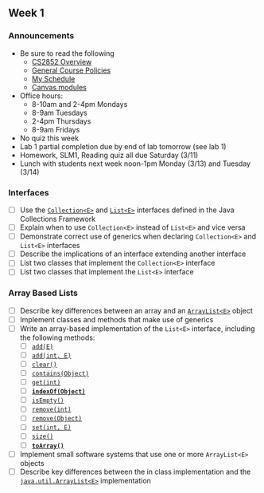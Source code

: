 ## Week 1

### Announcements
* Be sure to read the following
  - [CS2852 Overview](https://csse.msoe.us/cs2852/)
  - [General Course Policies](https://csse.msoe.us/taylor/policy/)
  - [My Schedule](https://csse.msoe.us/taylor/schedule/)
  - [Canvas modules](https://msoe.instructure.com/courses/12981/modules)
* Office hours:
  - 8-10am and 2-4pm Mondays
  - 8-9am Tuesdays
  - 2-4pm Thursdays
  - 8-9am Fridays
* No quiz this week
* Lab 1 partial completion due by end of lab tomorrow (see lab 1)
* Homework, SLM1, Reading quiz all due Saturday (3/11)
* Lunch with students next week noon-1pm Monday (3/13) and Tuesday (3/14)

### Interfaces

* [ ] Use the [`Collection<E>`](http://javadoc.taylorial.com/java.base/util/Collection.html) and [`List<E>`](http://javadoc.taylorial.com/java.base/util/List.html) interfaces defined in the Java Collections Framework
* [ ] Explain when to use `Collection<E>` instead of `List<E>` and vice versa
* [ ] Demonstrate correct use of generics when declaring `Collection<E>` and `List<E>` interfaces
* [ ] Describe the implications of an interface extending another interface
* [ ] List two classes that implement the `Collection<E>` interface
* [ ] List two classes that implement the `List<E>` interface

### Array Based Lists

* [ ] Describe key differences between an array and an [`ArrayList<E>`](http://javadoc.taylorial.com/java.base/util/ArrayList.html) object
* [ ] Implement classes and methods that make use of generics
* [ ] Write an array-based implementation of the `List<E>` interface, including the following methods:
    * [ ] [`add(E)`](http://javadoc.taylorial.com/java.base/util/List.html#add%28E%29)
    * [ ] [`add(int, E)`](http://javadoc.taylorial.com/java.base/util/List.html#add%28int,E%29)
    * [ ] [`clear()`](http://javadoc.taylorial.com/java.base/util/List.html#clear%28%29)
    * [ ] [`contains(Object)`](http://javadoc.taylorial.com/java.base/util/List.html#contains%28java.lang.Object%29)
    * [ ] [`get(int)`](http://javadoc.taylorial.com/java.base/util/List.html#get%28int%29)
    * [ ] [**`indexOf(Object)`**](http://javadoc.taylorial.com/java.base/util/List.html#indexOf%28java.lang.Object%29)
    * [ ] [`isEmpty()`](http://javadoc.taylorial.com/java.base/util/List.html#isEmpty%28%29)
    * [ ] [`remove(int)`](http://javadoc.taylorial.com/java.base/util/List.html#remove%28int%29)
    * [ ] [`remove(Object)`](http://javadoc.taylorial.com/java.base/util/List.html#remove%28java.lang.Object%29)
    * [ ] [`set(int, E)`](http://javadoc.taylorial.com/java.base/util/List.html#set%28int,E%29)
    * [ ] [`size()`](http://javadoc.taylorial.com/java.base/util/List.html#size%28%29)
    * [ ] [**`toArray()`**](http://javadoc.taylorial.com/java.base/util/List.html#toArray%28%29)
* [ ] Implement small software systems that use one or more `ArrayList<E>` objects
* [ ] Describe key differences between the in class implementation and the [`java.util.ArrayList<E>`](http://javadoc.taylorial.com/java.base/util/ArrayList.html) implementation
